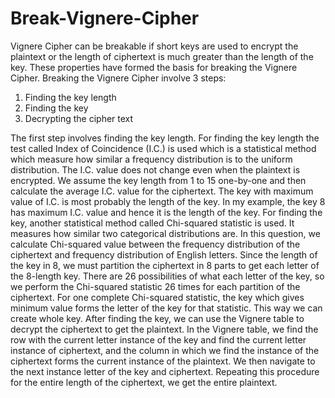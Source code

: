 # Break-Vignere-Cipher
Vignere Cipher can be breakable if short keys are used to encrypt the plaintext or the length of ciphertext is much greater than the length of the key. These properties have formed the basis for breaking the Vignere Cipher.
Breaking the Vignere Cipher involve 3 steps:
1)	Finding the key length
2)	Finding the key
3)	Decrypting the cipher text

The first step involves finding the key length. For finding the key length the test called Index of Coincidence (I.C.) is used which is a statistical method which measure how similar a frequency distribution is to the uniform distribution. The I.C. value does not change even when the plaintext is encrypted. We assume the key length from 1 to 15 one-by-one and then calculate the average I.C. value for the ciphertext. The key with maximum value of I.C. is most probably the length of the key. In my example, the key 8 has maximum I.C. value and hence it is the length of the key.
For finding the key, another statistical method called Chi-squared statistic is used. It measures how similar two categorical distributions are. In this question, we calculate Chi-squared value between the frequency distribution of the ciphertext and frequency distribution of English letters. Since the length of the key in 8, we must partition the ciphertext in 8 parts to get each letter of the 8-length key. There are 26 possibilities of what each letter of the key, so we perform the Chi-squared statistic 26 times for each partition of the ciphertext. For one complete Chi-squared statistic, the key which gives minimum value forms the letter of the key for that statistic. This way we can create whole key.
After finding the key, we can use the Vignere table to decrypt the ciphertext to get the plaintext. In the Vignere table, we find the row with the current letter instance of the key and find the current letter instance of ciphertext, and the column in which we find the instance of the ciphertext forms the current instance of the plaintext. We then navigate to the next instance letter of the key and ciphertext. Repeating this procedure for the entire length of the ciphertext, we get the entire plaintext.